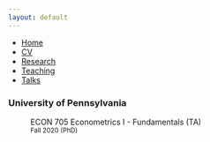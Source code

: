 ```yaml
---
layout: default
---
```


<ul>
<li><a href="./">Home</a></li>
<li><a href="./cv.html">CV</a></li>
<li><a href="./research.html">Research</a></li>
<li><a href="./teaching.html">Teaching</a></li>
<li><a href="./talks.html">Talks</a></li>
</ul>

<dl>
    <dt><h3>University of Pennsylvania</h3></dt>
    <dd>
        <p>ECON 705 Econometrics I - Fundamentals (TA) <br>
        <small>Fall 2020 (PhD)</small></p>
    </dd>
<dl>
